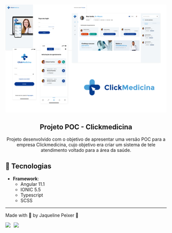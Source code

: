 ![](./screen-clickmedicina-app.png)

<div align="center">
<h2>Projeto POC - Clickmedicina</h2>

Projeto desenvolvido com o objetivo de apresentar uma versão POC para a empresa Clickmedicina, cujo objetivo era criar um sistema de tele atendimento voltado para a área da saúde.
</div>

## 🚀 Tecnologias 

- **Framework**: 
    - Angular 11.1
    - IONIC 5.5
    - Typescript
    - SCSS

---

Made with 🧡 by Jaqueline Peixer :wave: 

<div style="display: flex; gap: 10px;">
    <a href="https://www.linkedin.com/in/jaquelinepeixer/" target="_blank"><img src="https://img.shields.io/badge/-LinkedIn-%230077B5?style=for-the-badge&logo=linkedin&logoColor=white"></a>
   <a href="mailto:peixer.jaqueline@gmail.com" target="_blank"><img src="https://img.shields.io/badge/Gmail-D14836?style=for-the-badge&logo=gmail&logoColor=white"></a> 
</div>